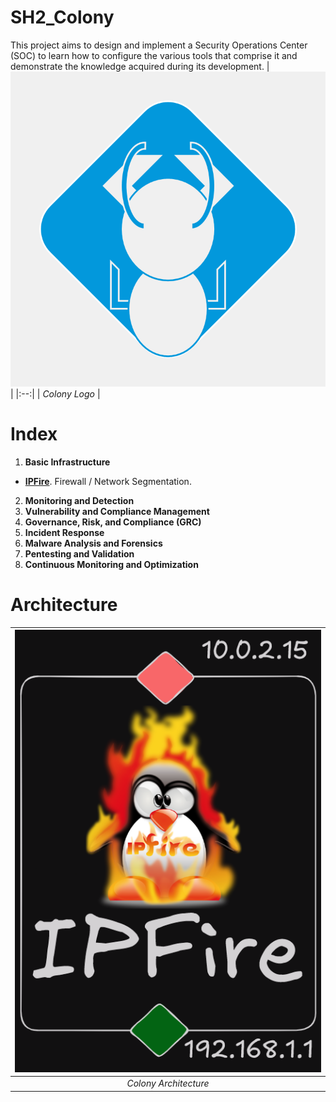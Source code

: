# SH2_Colony
This project aims to design and implement a Security Operations Center (SOC) to learn how to configure the various tools that comprise it and demonstrate the knowledge acquired during its development.
| ![ColonyLogo](/assets/sh2_colony.png) |
|:--:| 
| *Colony Logo* |

# Index
1. **Basic Infrastructure**
- **[IPFire](/01_Basic_Infrastructure/IPFire.md)**. Firewall / Network Segmentation.
2. **Monitoring and Detection**
3. **Vulnerability and Compliance Management**
4. **Governance, Risk, and Compliance (GRC)**
5. **Incident Response**
6. **Malware Analysis and Forensics**
7. **Pentesting and Validation**
8. **Continuous Monitoring and Optimization**

# Architecture
| ![Architecture](/assets/Colony_Architecture.png) |
|:--:| 
| *Colony Architecture* |